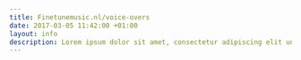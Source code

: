 ```yaml
---
title: Finetunemusic.nl/voice-overs
date: 2017-03-05 11:42:00 +01:00
layout: info
description: Lorem ipsum dolor sit amet, consectetur adipiscing elit unde omnis.
---
```

